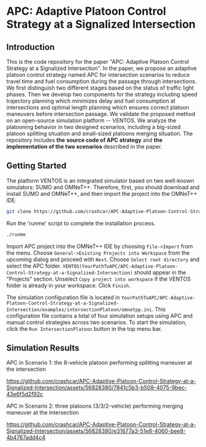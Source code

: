 # APC: Adaptive Platoon Control Strategy at a Signalized Intersection

## Introduction

This is the code repository for the paper "APC: Adaptive Platoon Control Strategy at a Signalized Intersection". In the paper, we propose an adaptive platoon control strategy named APC for intersection scenarios to reduce travel time and fuel consumption during the passage through intersections. We first distinguish two different stages based on the status of traffic light phases. Then we develop two components for the strategy including speed trajectory planning which minimizes delay and fuel consumption at intersections and optimal length planning which ensures correct platoon maneuvers before intersection passage. We validate the proposed method on an open-source simulation platform -- VENTOS. We analyze the platooning behavior in two designed scenarios, including a big-sized platoon splitting situation and small-sized platoons merging situation.  The repository includes **the** **source code of APC strategy** and **the implementation of the two scenarios** described in the paper.

## Getting Started

The platform VENTOS is an integrated simulator based on two well-known simulators: SUMO and OMNeT++. Therefore, first, you should download and install SUMO and OMNeT++, and then import the project into the OMNeT++ IDE. 

```sh
git clone https://github.com/crashcar/APC-Adaptive-Platoon-Control-Strategy-at-a-Signalized-Intersection.git
```

Run the 'runme' script to complete the installation process.

```sh
./runme
```

Import APC project into the OMNeT++ IDE by choosing `File->Import` from the menu. Choose `General->Existing Projects into Workspace` from the upcoming dialog and proceed with `Next`. Choose `Select root directory` and select the APC folder. `VENTOS(YourPathToAPC/APC-Adaptive-Platoon-Control-Strategy-at-a-Signalized-Intersection)` should appear in the "Projects" section. Unselect `Copy project into workspace` if the VENTOS folder is already in your workspace. Click `Finish`.

The simulation configuration file is located in `YourPathToAPC/APC-Adaptive-Platoon-Control-Strategy-at-a-Signalized-Intersection/examples/intersectionPlatoon/omnetpp.ini`. This configuration file contains a total of four simulation setups using APC and manual control strategies across two scenarios. To start the simulation, click the `Run IntersectionPlatoon` button in the top menu bar.

## Simulation Results
APC in Scenario 1: the 8-vehicle platoon performing splitting maneuver at the intersection

https://github.com/crashcar/APC-Adaptive-Platoon-Control-Strategy-at-a-Signalized-Intersection/assets/56828380/7841c5b3-b508-4075-9bec-43e6f5d2f92c

APC in Scenario 2: three platoons (3/3/2-vehicle) performing merging maneuver at the intersection

https://github.com/crashcar/APC-Adaptive-Platoon-Control-Strategy-at-a-Signalized-Intersection/assets/56828380/e31677a3-51e8-4060-bee8-4b4767add4c4


